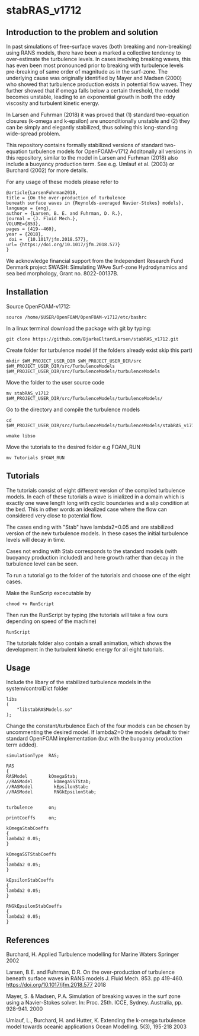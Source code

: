 # stabRAS_v1712

## Introduction to the problem and solution
In past simulations of free-surface waves (both breaking and non-breaking) using RANS models, there have been a marked a collective tendency to over-estimate the turbulence levels. In cases involving breaking waves, this has even been most pronounced prior to breaking with turbulence levels pre-breaking of same order of magnitude as in the surf-zone. The underlying cause was originally identified by Mayer and Madsen (2000) who showed that turbulence production exists in potential flow waves. They further showed that if omega falls below a certain threshold, the model becomes unstable, leading to an exponential growth in both the eddy viscosity and turbulent kinetic energy.

In Larsen and Fuhrman (2018) it was proved that (1) standard two-equation closures (k-omega and k-epsilon) are unconditionally unstable and (2) they can be simply and elegantly stabilized, thus solving this long-standing wide-spread problem. 

This repository contains formally stabilized versions of standard two-equation turbulence models for OpenFOAM-v1712
Additonally all versions in this repository, similar to the model in Larsen and Furhman (2018) also include a buoyancy production term. See e.g. Umlauf et al. (2003) or Burchard (2002) for more details. 

For any usage of these models please refer to

	@article{LarsenFuhrman2018,
	title = {On the over-production of turbulence
   	beneath surface waves in {Reynolds-averaged Navier-Stokes} models},
  	language = {eng},
  	author = {Larsen, B. E. and Fuhrman, D. R.},
	journal = {J. Fluid Mech.},
	VOLUME={853},
  	pages = {419--460},
  	year = {2018},
	 doi =  {10.1017/jfm.2018.577},
	url= {https://doi.org/10.1017/jfm.2018.577}
	}
We acknowledge financial support from the Independent Research Fund Denmark project SWASH: Simulating WAve Surf-zone Hydrodynamics and sea bed morphology, Grant no. 8022-00137B.

## Installation
Source OpenFOAM-v1712:

	source /home/$USER/OpenFOAM/OpenFOAM-v1712/etc/bashrc

In a linux terminal download the package with git by typing:

	git clone https://github.com/BjarkeEltardLarsen/stabRAS_v1712.git
	
Create folder for turbulence model (if the folders already exist skip this part)

	mkdir $WM_PROJECT_USER_DIR $WM_PROJECT_USER_DIR/src $WM_PROJECT_USER_DIR/src/TurbulenceModels $WM_PROJECT_USER_DIR/src/TurbulenceModels/turbulenceModels

Move the folder to the user source code

	mv stabRAS_v1712 $WM_PROJECT_USER_DIR/src/TurbulenceModels/turbulenceModels/
	
Go to the directory and compile the turbulence models

	cd $WM_PROJECT_USER_DIR/src/TurbulenceModels/turbulenceModels/stabRAS_v1712
	
	wmake libso	
	
Move the tutorials to the desired folder e.g FOAM_RUN

	mv Tutorials $FOAM_RUN
	
## Tutorials

The tutorials consist of eight different version of the compiled turbulence models. In each of these tutorials a wave is inialized in a domain which is exactly one wave length long with cyclic boundaries and a slip condition at the bed. This in other words an idealized case where the flow can considered very close to potential flow. 

The cases ending with "Stab" have lambda2=0.05 and are stabilized version of the new turbulence models. In these cases the initial turbulence levels will decay in time. 

Cases not ending with Stab corresponds to the standard models (with buoyancy production included) and here growth rather than decay in the turbulence level can be seen.

To run a tutorial go to the folder of the tutorials and choose one of the eight cases. 

Make the RunScrip excecutable by 

 	chmod +x RunScript

Then run the RunScript by typing (the tutorials will take a few ours depending on speed of the machine)
	
	RunScript

The tutorials folder also contain a small animation, which shows the development in the turbulent kinetic energy for all eight tutorials.
	
## Usage
Include the libary of the stabilized turbulence models in the system/controlDict folder

	libs
	(
    	"libstabRASModels.so"
	);

Change the constant/turbulence
Each of the four models can be chosen by uncommenting the desired model.
If lambda2=0 the models default to their standard OpenFOAM implementation (but with the buoyancy production term added). 

	simulationType  RAS;

	RAS
	{
	RASModel        kOmegaStab;
	//RASModel        kOmegaSSTStab;
	//RASModel        kEpsilonStab;
	//RASModel        RNGkEpsilonStab;


	turbulence      on;

	printCoeffs     on;

	kOmegaStabCoeffs
	{
  	lambda2 0.05;
	}

	kOmegaSSTStabCoeffs
	{
  	lambda2 0.05;
	}

	kEpsilonStabCoeffs
	{
  	lambda2 0.05;
	}

	RNGkEpsilonStabCoeffs
	{
  	lambda2 0.05;
	}
## References

Burchard, H.
	Applied Turbulence modelling for Marine Waters
	Springer
	2002

Larsen, B.E. and Fuhrman, D.R.
	On the over-production of turbulence beneath surface waves in RANS models
	J. Fluid Mech. 853. pp 419-460. https://doi.org/10.1017/jfm.2018.577
	2018 
	
Mayer, S. & Madsen, P.A. 
	Simulation of breaking waves in the surf zone using a Navier-Stokes solver. 
	In: Proc. 25th. ICCE, Sydney. Australia, pp. 928-941.
 	2000

Umlauf, L., Burchard, H. and Hutter, K.
	Extending the k-omega turbulence model towards oceanic applications
	Ocean Modelling. 5(3), 195-218
	2003

	

	
